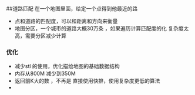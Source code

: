 
##道路匹配
在一个地图里面，给定一个点得到他最近的路
* 点和道路的匹配度，可以和距离和方向来衡量
* 地图分区，一个城市的道路大概30万条 ，如果遍历计算匹配度的化 复杂度太高，需要分区减少计算
### 优化
* 减少stl 的使用，优化描绘地图的基础数据结构
* 内存从800M 减少到350M
* 返回前K大的数 ，不再是 直接使用快排，使用复杂度更低的算法
* 
